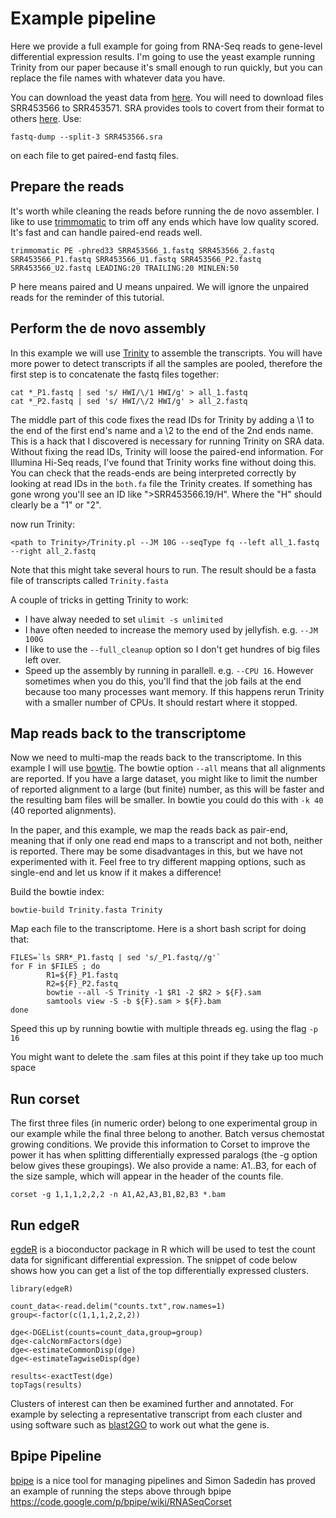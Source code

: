# Example pipeline #

Here we provide a full example for going from RNA-Seq reads to gene-level differential expression results.
I'm going to use the yeast example running Trinity from our paper because it's small enough to run quickly,
but you can replace the file names with whatever data you have.

You can download the yeast data from [here](http://sra.dnanexus.com/runs/SRR453566). You will need to download files SRR453566 to SRR453571. SRA provides tools to covert from their format to others [here](http://trace.ncbi.nlm.nih.gov/Traces/sra/sra.cgi?view=software). Use:
```
fastq-dump --split-3 SRR453566.sra
```
on each file to get paired-end fastq files.

## Prepare the reads ##
It's worth while cleaning the reads before running the de novo assembler. I like
to use [trimmomatic](http://www.usadellab.org/cms/index.php?page=trimmomatic) to trim off any ends which have low quality scored. It's fast and can handle paired-end reads well.
```
trimmomatic PE -phred33 SRR453566_1.fastq SRR453566_2.fastq SRR453566_P1.fastq SRR453566_U1.fastq SRR453566_P2.fastq SRR453566_U2.fastq LEADING:20 TRAILING:20 MINLEN:50
```
P here means paired and U means unpaired. We will ignore the unpaired reads for the reminder of this tutorial.

## Perform the de novo assembly ##

In this example we will use [Trinity](http://trinityrnaseq.sourceforge.net/) to assemble the transcripts. You will have more power to detect transcripts if all the samples are pooled, therefore the first step is to concatenate the fastq files together:
```
cat *_P1.fastq | sed 's/ HWI/\/1 HWI/g' > all_1.fastq
cat *_P2.fastq | sed 's/ HWI/\/2 HWI/g' > all_2.fastq
```
The middle part of this code fixes the read IDs for Trinity by adding a \1 to the end of
the first end's name and a \2 to the end of the 2nd ends name. This is a hack that
I discovered is necessary for running Trinity on SRA data. Without fixing the read IDs,
Trinity will loose the paired-end information. For Illumina Hi-Seq reads, I've found that
Trinity works fine without doing this. You can check that the reads-ends are being interpreted correctly
by looking at read IDs in the `both.fa` file the Trinity creates. If something has gone wrong you'll
see an ID like ">SRR453566.19/H". Where the "H" should clearly be a "1" or "2".

now run Trinity:
```
<path to Trinity>/Trinity.pl --JM 10G --seqType fq --left all_1.fastq --right all_2.fastq
```

Note that this might take several hours to run. The result should be a fasta file of transcripts called `Trinity.fasta`

A couple of tricks in getting Trinity to work:
  * I have alway needed to set `ulimit -s unlimited`
  * I have often needed to increase the memory used by jellyfish. e.g. `--JM 100G`
  * I like to use the `--full_cleanup` option so I don't get hundres of big files left over.
  * Speed up the assembly by running in parallell. e.g. `--CPU 16`. However sometimes when you do this, you'll find that the job fails at the end because too many processes want memory. If this happens rerun Trinity with a smaller number of CPUs. It should restart where it stopped.


## Map reads back to the transcriptome ##

Now we need to multi-map the reads back to the transcriptome. In this example I will use [bowtie](http://bowtie-bio.sourceforge.net/index.shtml). The bowtie option `--all` means that all alignments are reported. If you have a large dataset, you might like to limit the number of reported
alignment to a large (but finite) number, as this will be faster and the resulting bam files will be smaller. In bowtie you could do this with `-k 40` (40 reported alignments).

In the paper, and this example, we map the reads back as pair-end, meaning that if only one read end maps to a transcript and not both, neither is reported. There may be some disadvantages in this, but we have not experimented with it. Feel free to try different mapping options, such as single-end and let us know if it makes a difference!

Build the bowtie index:
```
bowtie-build Trinity.fasta Trinity
```

Map each file to the transcriptome. Here is a short bash script for doing that:
```
FILES=`ls SRR*_P1.fastq | sed 's/_P1.fastq//g'`
for F in $FILES ; do
        R1=${F}_P1.fastq
        R2=${F}_P2.fastq
        bowtie --all -S Trinity -1 $R1 -2 $R2 > ${F}.sam  
        samtools view -S -b ${F}.sam > ${F}.bam
done
```
Speed this up by running bowtie with multiple threads eg. using the flag `-p 16`

You might want to delete the .sam files at this point if they take up too much space

## Run corset ##

The first three files (in numeric order) belong to one experimental group in our example while the final three belong to another. Batch versus chemostat growing conditions. We provide this information to Corset to improve the power it has when splitting differentially expressed paralogs (the -g option below gives these groupings). We also provide a name: A1..B3, for each of the size sample, which will appear in the header of the counts file.

```
corset -g 1,1,1,2,2,2 -n A1,A2,A3,B1,B2,B3 *.bam
```

## Run edgeR ##

[egdeR](http://www.bioconductor.org/packages/release/bioc/html/edgeR.html) is a bioconductor package in R which will be used to test the count data for significant differential expression. The snippet of
code below shows how you can get a list of the top differentially expressed clusters.

```
library(edgeR)

count_data<-read.delim("counts.txt",row.names=1)
group<-factor(c(1,1,1,2,2,2))

dge<-DGEList(counts=count_data,group=group)
dge<-calcNormFactors(dge)
dge<-estimateCommonDisp(dge)
dge<-estimateTagwiseDisp(dge)

results<-exactTest(dge)
topTags(results)
```


Clusters of interest can then be examined further and annotated. For example by selecting a representative transcript from each cluster and using software such as [blast2GO](http://www.blast2go.com/b2ghome) to work out what the gene is.

## Bpipe Pipeline ##

[bpipe](https://code.google.com/p/bpipe/) is a nice tool for managing pipelines and Simon Sadedin has proved an example of running the steps above through bpipe https://code.google.com/p/bpipe/wiki/RNASeqCorset



